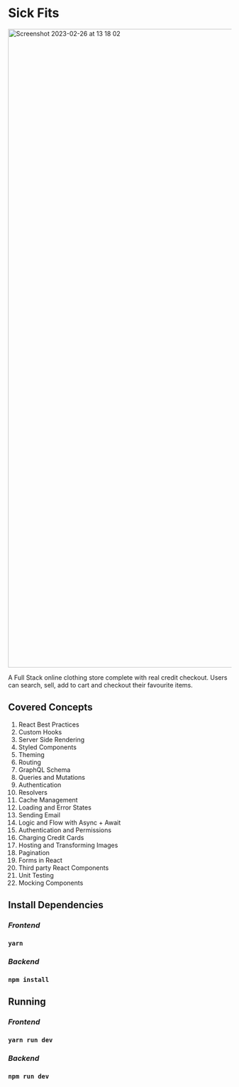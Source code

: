 # Sick Fits

<img width="1440" alt="Screenshot 2023-02-26 at 13 18 02" src="https://user-images.githubusercontent.com/25406148/221398636-8f31f537-4955-4705-b389-decfffc13245.png">


A Full Stack online clothing store complete with real credit checkout. Users can search, sell, add to cart and checkout their favourite items.

## Covered Concepts

1. React Best Practices
2. Custom Hooks
3. Server Side Rendering
4. Styled Components
5. Theming
6. Routing
7. GraphQL Schema
8. Queries and Mutations
9. Authentication
10. Resolvers
11. Cache Management
12. Loading and Error States
13. Sending Email
14. Logic and Flow with Async + Await
15. Authentication and Permissions
16. Charging Credit Cards
17. Hosting and Transforming Images
18. Pagination
19. Forms in React
20. Third party React Components
21. Unit Testing
22. Mocking Components

## Install Dependencies

### _Frontend_

### `yarn`

### _Backend_

### `npm install`

## Running

### _Frontend_

### `yarn run dev`

### _Backend_

### `npm run dev`

